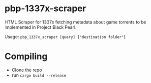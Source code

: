 # pbp-1337x-scraper
HTML Scraper for 1337x fetching metadata about game torrents to be implemented in Project Black Pearl.

Usage: `pbp_1337x_scraper [query] ["destination folder"]`

# Compiling
- Clone the repo
- run `cargo build --release`
